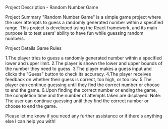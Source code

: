 Project Description - Random Number Game

Project Summary
"Random Number Game" is a simple game project where the user attempts to guess a randomly generated number within a specified range. This project is developed using the React framework, and its main purpose is to test users' ability to have fun while guessing random numbers.

Project Details
Game Rules

1.The player tries to guess a randomly generated number within a specified lower and upper limit.
2.The player is shown the lower and upper bounds of the number they need to guess.
3.The player makes a guess input and clicks the "Guess" button to check its accuracy.
4.The player receives feedback on whether their guess is correct, too high, or too low.
5.The player can continue guessing until they find the correct number or choose to end the game.
6.Upon finding the correct number or ending the game, the completion time and the number of attempts taken are displayed.
Note: The user can continue guessing until they find the correct number or choose to end the game.

Please let me know if you need any further assistance or if there's anything else I can help you with!

